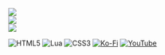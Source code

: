 
![](https://github-readme-stats.vercel.app/api?username=actuallylnd&theme=dark&hide_border=false&include_all_commits=false&count_private=false)<br/>
![](https://github-readme-streak-stats.herokuapp.com/?user=actuallylnd&theme=dark&hide_border=false)<br/>
![](https://github-readme-stats.vercel.app/api/top-langs/?username=actuallylnd&theme=dark&hide_border=false&include_all_commits=false&count_private=false&layout=compact)

![HTML5](https://img.shields.io/badge/html5-%23E34F26.svg?style=for-the-badge&logo=html5&logoColor=white) ![Lua](https://img.shields.io/badge/lua-%232C2D72.svg?style=for-the-badge&logo=lua&logoColor=white) ![CSS3](https://img.shields.io/badge/css3-%231572B6.svg?style=for-the-badge&logo=css3&logoColor=white) [![Ko-Fi](https://img.shields.io/badge/Ko--fi-F16061?style=for-the-badge&logo=ko-fi&logoColor=white)](https://ko-fi.com/actuallylnd) [![YouTube](https://img.shields.io/badge/YouTube-%23FF0000.svg?logo=YouTube&logoColor=white)](https://youtube.com/@https://www.youtube.com/channel/UC-C0o9k09l6K39FP-62J4LQ) 
 
  
<!-- Proudly created with GPRM ( https://gprm.itsvg.in ) -->
